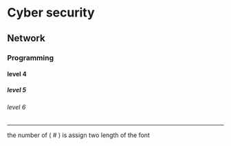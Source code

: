 # Cyber security 
## Network 
### Programming 
#### level 4
##### level 5 
###### level 6

________

the number of ( # ) is assign two length of the font 
